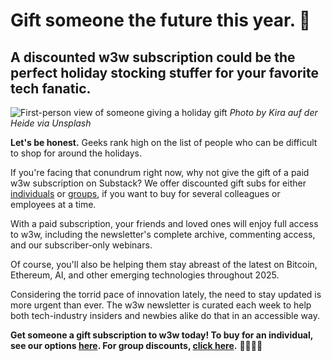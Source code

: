 # Gift someone the future this year. 🎄
## A discounted w3w subscription could be the perfect holiday stocking stuffer for your favorite tech fanatic.

![First-person view of someone giving a holiday gift](https://w3w.news/img/kira-2000.jpg)
*Photo by Kira auf der Heide via Unsplash*

**Let's be honest.** Geeks rank high on the list of people who can be difficult to shop for around the holidays.

If you're facing that conundrum right now, why not give the gift of a paid w3w subscription on Substack? We offer discounted gift subs for either [individuals](https://w3wnews.substack.com/subscribe?simple=true&next=https%3A%2F%2Fw3wnews.substack.com%2F&gift=true) or [groups](https://w3wnews.substack.com/subscribe?simple=true&next=https%3A%2F%2Fw3wnews.substack.com%2F&group=true), if you want to buy for several colleagues or employees at a time.

With a paid subscription, your friends and loved ones will enjoy full access to w3w, including the newsletter's complete archive, commenting access, and our subscriber-only webinars.

Of course, you'll also be helping them stay abreast of the latest on Bitcoin, Ethereum, AI, and other emerging technologies throughout 2025.

Considering the torrid pace of innovation lately, the need to stay updated is more urgent than ever. The w3w newsletter is curated each week to help both tech-industry insiders and newbies alike do that in an accessible way.

**Get someone a gift subscription to w3w today! To buy for an individual, see our options [here](https://w3wnews.substack.com/subscribe?simple=true&next=https%3A%2F%2Fw3wnews.substack.com%2F&gift=true). For group discounts, [click here](https://w3wnews.substack.com/subscribe?simple=true&next=https%3A%2F%2Fw3wnews.substack.com%2F&group=true).** 🎅🎄🤶🎁
